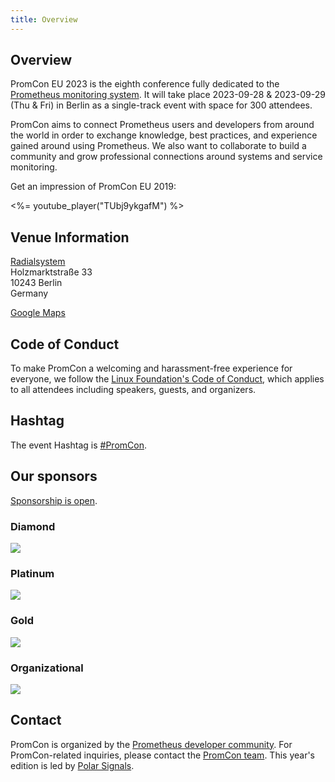 ```yaml
---
title: Overview
---
```


## Overview

PromCon EU 2023 is the eighth conference fully dedicated to the
[Prometheus monitoring system](https://prometheus.io/). It will take place
2023-09-28 & 2023-09-29 (Thu & Fri) in Berlin as a single-track event with space for 300 attendees.

PromCon aims to connect Prometheus users and developers from around the world in order to exchange knowledge, best practices, and experience gained around using Prometheus. We also want to collaborate to build a community and grow professional connections around systems and service monitoring.

Get an impression of PromCon EU 2019:

<%= youtube_player("TUbj9ykgafM") %>

## Venue Information

[Radialsystem](https://www.radialsystem.de/)<br />
Holzmarktstraße 33<br />
10243 Berlin<br />
Germany<br />

[Google Maps](https://goo.gl/maps/wrVkDDwuygnpNtzn9)

## Code of Conduct

To make PromCon a welcoming and harassment-free experience for everyone, we
follow the [Linux Foundation's Code of Conduct](https://events.linuxfoundation.org/code-of-conduct/),
which applies to all attendees including speakers, guests, and
organizers.

## Hashtag

The event Hashtag is [#PromCon](https://twitter.com/search?q=%23PromCon).

## Our sponsors

[Sponsorship is open](https://promcon.io/2023-berlin/sponsor/).

<h3>Diamond</h3>
<div class="sponsor-logos">
  <a href="https://grafana.com/"><img src="/assets/grafana_labs_logo_light.svg" class="logo"/></a>
</div>

<h3>Platinum</h3>
<div class="sponsor-logos">
  <a href="https://www.redhat.com/"><img src="/assets/red_hat-2021-ba2b65bf8a6994ed.svg" class="logo"/></a>
</div>

<h3>Gold</h3>
<div class="sponsor-logos">
  <a href="https://o11y.eu/"><img src="/assets/o11y_logo.svg" class="logo"/></a>
</div>

<h3>Organizational</h3>
<div class="sponsor-logos">
  <a href="https://www.polarsignals.com/"><img src="/assets/polarsignals_logo.svg" class="logo"/></a>
</div>

## Contact

PromCon is organized by the [Prometheus developer
community](https://prometheus.io/community/). For PromCon-related inquiries,
please contact the [PromCon team](mailto:promcon-organizers@googlegroups.com).
This year's edition is led by [Polar Signals](https://polarsignals.com/).
